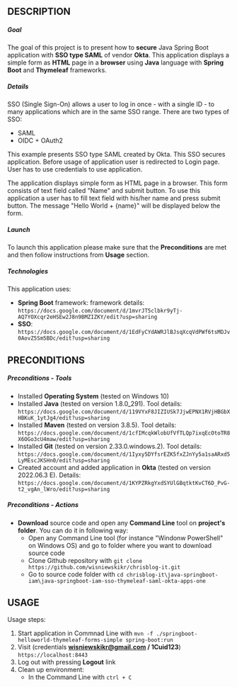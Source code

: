 DESCRIPTION
-----------

##### Goal
The goal of this project is to present how to **secure** Java Spring Boot application with **SSO type SAML** of vendor **Okta**. This application displays a simple form as **HTML** page in a **browser** using **Java** language with **Spring Boot** and **Thymeleaf** frameworks.

##### Details
SSO (Single Sign-On) allows a user to log in once - with a single ID - to many applications which are in the same SSO range. There are two types of SSO:
* SAML
* OIDC + OAuth2

This example presents SSO type SAML created by Okta. This SSO secures application. Before usage of application user is redirected to Login page. 
User has to use credentials to use application.

The application displays simple form as HTML page in a browser. This form consists of text field called "Name" and submit button. 
To use this application a user has to fill text field with his/her name and press submit button. The message "Hello World + {name}" will be displayed below the form.

##### Launch
To launch this application please make sure that the **Preconditions** are met and then follow instructions from **Usage** section.

##### Technologies
This application uses:
* **Spring Boot** framework: framework details: `https://docs.google.com/document/d/1mvrJT5clbkr9yTj-AQ7YOXcqr2eHSEw2J8n9BMZIZKY/edit?usp=sharing`
* **SSO**: `https://docs.google.com/document/d/1EdFyCYdAWRJlBJsqXcqVdPWf6tsMDJv0AovZ5Sm5BDc/edit?usp=sharing`


PRECONDITIONS
-------------

##### Preconditions - Tools
* Installed **Operating System** (tested on Windows 10)
* Installed **Java** (tested on version 1.8.0_291). Tool details: `https://docs.google.com/document/d/119VYxF8JIZIUSk7JjwEPNX1RVjHBGbXHBKuK_1ytJg4/edit?usp=sharing`
* Installed **Maven** (tested on version 3.8.5). Tool details: `https://docs.google.com/document/d/1cfIMcqkWlobUfVfTLQp7ixqEcOtoTR8X6OGo3cU4maw/edit?usp=sharing`
* Installed **Git** (tested on version 2.33.0.windows.2). Tool details: `https://docs.google.com/document/d/1Iyxy5DYfsrEZK5fxZJnYy5a1saARxd5LyMEscJKSHn0/edit?usp=sharing`
* Created account and added application in **Okta** (tested on version 2022.06.3 E). Details: `https://docs.google.com/document/d/1KYPZRkgYxdSYUlGBqtktKvCT6D_PvG-t2_vgAn_lWro/edit?usp=sharing`

##### Preconditions - Actions
* **Download** source code and open any **Command Line** tool on **project's folder**. You can do it in following way:
    * Open any Command Line tool (for instance "Windonw PowerShell" on Windows OS) and go to folder where you want to download source code 
    * Clone Github repository with `git clone https://github.com/wisniewskikr/chrisblog-it.git`
    * Go to source code folder with `cd chrisblog-it\java-springboot-iam\java-springboot-iam-sso-thymeleaf-saml-okta-apps-one`


USAGE
-----

Usage steps:
1. Start application in Commnad Line with `mvn -f ./springboot-helloworld-thymeleaf-forms-simple spring-boot:run`
1. Visit (credentials **wisniewskikr@gmail.com / 1Cuid123**) `https://localhost:8443`
1. Log out with pressing **Logout** link 
1. Clean up environment:
    * In the Command Line with `ctrl + C`